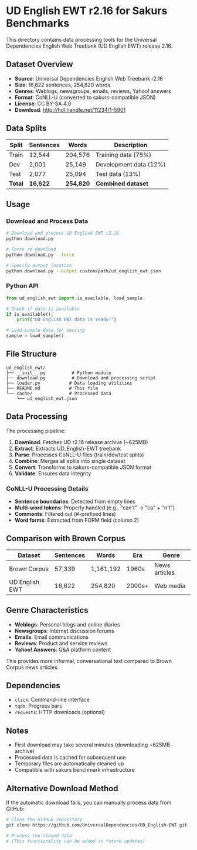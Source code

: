 # UD English EWT r2.16 for Sakurs Benchmarks

This directory contains data processing tools for the Universal Dependencies English Web Treebank (UD English EWT) release 2.16.

## Dataset Overview

- **Source**: Universal Dependencies English Web Treebank r2.16
- **Size**: 16,622 sentences, 254,820 words
- **Genres**: Weblogs, newsgroups, emails, reviews, Yahoo! answers
- **Format**: CoNLL-U (converted to sakurs-compatible JSON)
- **License**: CC BY-SA 4.0
- **Download**: http://hdl.handle.net/11234/1-5901

## Data Splits

| Split | Sentences | Words | Description |
|-------|-----------|-------|-------------|
| Train | 12,544 | 204,576 | Training data (75%) |
| Dev | 2,001 | 25,149 | Development data (12%) |
| Test | 2,077 | 25,094 | Test data (13%) |
| **Total** | **16,622** | **254,820** | **Combined dataset** |

## Usage

### Download and Process Data

```bash
# Download and process UD English EWT r2.16
python download.py

# Force re-download
python download.py --force

# Specify output location
python download.py --output custom/path/ud_english_ewt.json
```

### Python API

```python
from ud_english_ewt import is_available, load_sample

# Check if data is available
if is_available():
    print("UD English EWT data is ready!")

# Load sample data for testing
sample = load_sample()
```

## File Structure

```
ud_english_ewt/
├── __init__.py          # Python module
├── download.py          # Download and processing script
├── loader.py           # Data loading utilities
├── README.md           # This file
└── cache/              # Processed data
    └── ud_english_ewt.json
```

## Data Processing

The processing pipeline:

1. **Download**: Fetches UD r2.16 release archive (~625MB)
2. **Extract**: Extracts UD_English-EWT treebank
3. **Parse**: Processes CoNLL-U files (train/dev/test splits)
4. **Combine**: Merges all splits into single dataset
5. **Convert**: Transforms to sakurs-compatible JSON format
6. **Validate**: Ensures data integrity

### CoNLL-U Processing Details

- **Sentence boundaries**: Detected from empty lines
- **Multi-word tokens**: Properly handled (e.g., "can't" → "ca" + "n't")
- **Comments**: Filtered out (#-prefixed lines)
- **Word forms**: Extracted from FORM field (column 2)

## Comparison with Brown Corpus

| Dataset | Sentences | Words | Era | Genre |
|---------|-----------|-------|-----|-------|
| Brown Corpus | 57,339 | 1,161,192 | 1960s | News articles |
| UD English EWT | 16,622 | 254,820 | 2000s+ | Web media |

## Genre Characteristics

- **Weblogs**: Personal blogs and online diaries
- **Newsgroups**: Internet discussion forums
- **Emails**: Email communications
- **Reviews**: Product and service reviews
- **Yahoo! Answers**: Q&A platform content

This provides more informal, conversational text compared to Brown Corpus news articles.

## Dependencies

- `click`: Command-line interface
- `tqdm`: Progress bars
- `requests`: HTTP downloads (optional)

## Notes

- First download may take several minutes (downloading ~625MB archive)
- Processed data is cached for subsequent use
- Temporary files are automatically cleaned up
- Compatible with sakurs benchmark infrastructure

## Alternative Download Method

If the automatic download fails, you can manually process data from GitHub:

```bash
# Clone the GitHub repository
git clone https://github.com/UniversalDependencies/UD_English-EWT.git

# Process the cloned data
# (This functionality can be added in future updates)
```